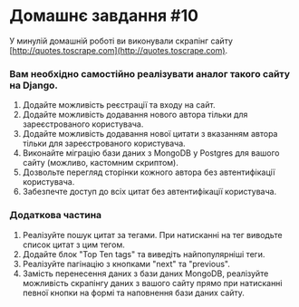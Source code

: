 # Домашнє завдання #10

У минулій домашній роботі ви виконували скрапінг сайту [http://quotes.toscrape.com](http://quotes.toscrape.com).

### Вам необхідно самостійно реалізувати аналог такого сайту на Django.

1. Додайте можливість реєстрації та входу на сайт.
2. Додайте можливість додавання нового автора тільки для зареєстрованого користувача.
3. Додайте можливість додавання нової цитати з вказанням автора тільки для зареєстрованого користувача.
4. Виконайте міграцію бази даних з MongoDB у Postgres для вашого сайту (можливо, кастомним скриптом).
5. Дозвольте перегляд сторінки кожного автора без автентифікації користувача.
6. Забезпечте доступ до всіх цитат без автентифікації користувача.

### Додаткова частина

1. Реалізуйте пошук цитат за тегами. При натисканні на тег виводьте список цитат з цим тегом.
2. Додайте блок "Top Ten tags" та виведіть найпопулярніші теги.
3. Реалізуйте пагінацію з кнопками "next" та "previous".
4. Замість перенесення даних з бази даних MongoDB, реалізуйте можливість скрапінгу даних з вашого сайту прямо при натисканні певної кнопки на формі та наповнення бази даних сайту.
